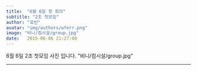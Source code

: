 ```yaml
---
title:  "6월 6일 첫 회의"
subtitle: "2조 첫모임"
author: "효빈"
avatar: "img/authors/wferr.png"
image: "비니/컴시설/group.jpg"
date:   2015-06-06 21:27:00
---
```

6월 6일 2조 첫모임 사진 입니다.
"비니/컴시설/group.jpg"

-----
